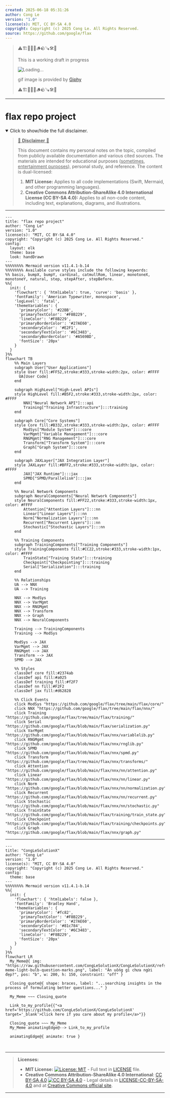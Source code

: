 ```yaml
---
created: 2025-06-18 05:31:26
author: Cong Le
version: "1.0"
license(s): MIT, CC BY-SA 4.0
copyright: Copyright (c) 2025 Cong Le. All Rights Reserved.
source: https://github.com/google/flax
---
```



> ⚠️🏗️🚧🦺🧱🪵🪨🪚🛠️👷
> 
> This is a working draft in progress
> 
> ![Loading...](https://media2.giphy.com/media/v1.Y2lkPTc5MGI3NjExMXVjejV3dnVjc2o5MXd3eXBvcDR1cHlzbHQ1Z2R6YjY0ZHpmdjJ6OCZlcD12MV9pbnRlcm5hbF9naWZfYnlfaWQmY3Q9Zw/hL9q5k9dk9l0wGd4e0/giphy.gif)
>
> gif image is provided by [Giphy](https://giphy.com)
> 
> ⚠️🏗️🚧🦺🧱🪵🪨🪚🛠️👷


----


# flax repo project
<details open>
<summary>Click to show/hide the full disclaimer.</summary>
   
> <ins>📢 **Disclaimer** 🚨</ins>
>
> This document contains my personal notes on the topic,
> compiled from publicly available documentation and various cited sources.
> The materials are intended for educational purposes (<ins>sometimes, entertainment purposes</ins>), personal study, and reference.
> The content is dual-licensed:
> 1. **MIT License:** Applies to all code implementations (Swift, Mermaid, and other programming languages).
> 2. **Creative Commons Attribution-ShareAlike 4.0 International License (CC BY-SA 4.0):** Applies to all non-code content, including text, explanations, diagrams, and illustrations.

</details>


----

```mermaid
---
title: "flax repo project"
author: "Cong Le"
version: "1.0"
license(s): "MIT, CC BY-SA 4.0"
copyright: "Copyright (c) 2025 Cong Le. All Rights Reserved."
config:
  layout: elk
  theme: base
  look: handDrawn
---
%%%%%%%% Mermaid version v11.4.1-b.14
%%%%%%%% Available curve styles include the following keywords:
%% basis, bumpX, bumpY, cardinal, catmullRom, linear, monotoneX, monotoneY, natural, step, stepAfter, stepBefore.
%%{
  init: {
    'flowchart': { 'htmlLabels': true, 'curve': 'basis' },
    'fontFamily': 'American Typewriter, monospace',
    'logLevel': 'fatal',
    'themeVariables': {
      'primaryColor': '#22BB',
      'primaryTextColor': '#F8B229',
      'lineColor': '#F8B229',
      'primaryBorderColor': '#27AE60',
      'secondaryColor': '#E2F1',
      'secondaryTextColor': '#6C3483',
      'secondaryBorderColor': '#A569BD',
      'fontSize': '20px'
    }
  }
}%%
flowchart TB
    %% Main Layers
    subgraph User["User Applications"]
    style User fill:#FF52,stroke:#333,stroke-width:2px, color: #FFFF
      UA[User Code]
    end

    subgraph HighLevel["High-Level APIs"]
    style HighLevel fill:#B5F2,stroke:#333,stroke-width:2px, color: #FFFF
        NNX["Neural Network API"]:::api
        Training["Training Infrastructure"]:::training
    end

    subgraph Core["Core Systems"]
    style Core fill:#B332,stroke:#333,stroke-width:2px, color: #FFFF
        ModSys["Module System"]:::core
        VarMgmt["Variable Management"]:::core
        RNGMgmt["RNG Management"]:::core
        Transform["Transform System"]:::core
        Graph["Graph System"]:::core
    end

    subgraph JAXLayer["JAX Integration Layer"]
    style JAXLayer fill:#BFF2,stroke:#333,stroke-width:1px, color: #FFFF
        JAX["JAX Runtime"]:::jax
        SPMD["SPMD/Parallelism"]:::jax
    end

    %% Neural Network Components
    subgraph NeuralComponents["Neural Network Components"]
    style NeuralComponents fill:#FF22,stroke:#333,stroke-width:1px, color: #FFFF
        Attention["Attention Layers"]:::nn
        Linear["Linear Layers"]:::nn
        Norm["Normalization Layers"]:::nn
        Recurrent["Recurrent Layers"]:::nn
        Stochastic["Stochastic Layers"]:::nn
    end

    %% Training Components
    subgraph TrainingComponents["Training Components"]
    style TrainingComponents fill:#CC22,stroke:#333,stroke-width:1px, color: #FFFF
        TrainState["Training State"]:::training
        Checkpoint["Checkpointing"]:::training
        Serial["Serialization"]:::training
    end

    %% Relationships
    UA --> NNX
    UA --> Training

    NNX --> ModSys
    NNX --> VarMgmt
    NNX --> RNGMgmt
    NNX --> Transform
    NNX --> Graph
    NNX --> NeuralComponents

    Training --> TrainingComponents
    Training --> ModSys

    ModSys --> JAX
    VarMgmt --> JAX
    RNGMgmt --> JAX
    Transform --> JAX
    SPMD --> JAX

    %% Styles
    classDef core fill:#2374ab
    classDef api fill:#a025
    classDef training fill:#f2F7
    classDef nn fill:#F2F2
    classDef jax fill:#d62828

    %% Click Events
    click ModSys "https://github.com/google/flax/tree/main/flax/core/"
    click NNX "https://github.com/google/flax/tree/main/flax/nnx/"
    click Training "https://github.com/google/flax/tree/main/flax/training/"
    click Serial "https://github.com/google/flax/blob/main/flax/serialization.py"
    click VarMgmt "https://github.com/google/flax/blob/main/flax/nnx/variablelib.py"
    click RNGMgmt "https://github.com/google/flax/blob/main/flax/nnx/rnglib.py"
    click SPMD "https://github.com/google/flax/blob/main/flax/nnx/spmd.py"
    click Transform "https://github.com/google/flax/tree/main/flax/nnx/transforms/"
    click Attention "https://github.com/google/flax/blob/main/flax/nnx/nn/attention.py"
    click Linear "https://github.com/google/flax/blob/main/flax/nnx/nn/linear.py"
    click Norm "https://github.com/google/flax/blob/main/flax/nnx/nn/normalization.py"
    click Recurrent "https://github.com/google/flax/blob/main/flax/nnx/nn/recurrent.py"
    click Stochastic "https://github.com/google/flax/blob/main/flax/nnx/nn/stochastic.py"
    click TrainState "https://github.com/google/flax/blob/main/flax/training/train_state.py"
    click Checkpoint "https://github.com/google/flax/blob/main/flax/training/checkpoints.py"
    click Graph "https://github.com/google/flax/blob/main/flax/nnx/graph.py"

```

----

<!-- 
```mermaid
%% Current Mermaid version
info
```  -->


```mermaid
---
title: "CongLeSolutionX"
author: "Cong Le"
version: "1.0"
license(s): "MIT, CC BY-SA 4.0"
copyright: "Copyright (c) 2025 Cong Le. All Rights Reserved."
config:
  theme: base
---
%%%%%%%% Mermaid version v11.4.1-b.14
%%{
  init: {
    'flowchart': { 'htmlLabels': false },
    'fontFamily': 'Bradley Hand',
    'themeVariables': {
      'primaryColor': '#fc82',
      'primaryTextColor': '#F8B229',
      'primaryBorderColor': '#27AE60',
      'secondaryColor': '#81c784',
      'secondaryTextColor': '#6C3483',
      'lineColor': '#F8B229',
      'fontSize': '20px'
    }
  }
}%%
flowchart LR
  My_Meme@{ img: "https://raw.githubusercontent.com/CongLeSolutionX/CongLeSolutionX/refs/heads/main/assets/images/My-meme-light-bulb-question-marks.png", label: "Ăn uống gì chưa ngừi đẹp?", pos: "b", w: 200, h: 150, constraint: "off" }

  Closing_quote@{ shape: braces, label: "...searching insights in the process of formulating better questions..." }
    
  My_Meme ~~~ Closing_quote
    
  Link_to_my_profile{{"<a href='https://github.com/CongLeSolutionX/CongLeSolutionX' target='_blank'>Click here if you care about my profile</a>"}}

  Closing_quote ~~~ My_Meme
  My_Meme animatingEdge@--> Link_to_my_profile
  
  animatingEdge@{ animate: true }



```

---
>**Licenses:**
>
>- **MIT License:**  [![License: MIT](https://img.shields.io/badge/License-MIT-yellow.svg)](LICENSE) - Full text in [LICENSE](LICENSE) file.
>- **Creative Commons Attribution-ShareAlike 4.0 International**: [CC BY-SA 4.0](https://creativecommons.org/licenses/by-sa/4.0/) [![CC BY-SA 4.0](https://licensebuttons.net/l/by-sa/4.0/88x31.png)](https://creativecommons.org/licenses/by-sa/4.0/) - Legal details in [LICENSE-CC-BY-SA-4.0](THE_PAST/LICENSE-CC-BY-SA-4.0) and at [Creative Commons official site](https://creativecommons.org/licenses/by-sa/4.0/).
>
---